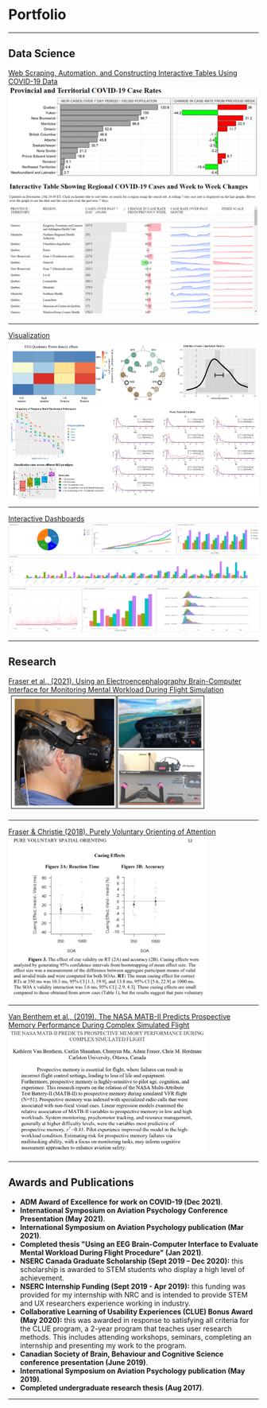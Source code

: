# Portfolio

---

## Data Science 

[Web Scraping, Automation, and Constructing Interactive Tables Using COVID-19 Data](https://adamkfraser.shinyapps.io/covid_table3/)
<img src="images/COVID_project_photo.png?raw=true" style="width:550px;"/>

---
[Visualization]("images/visualization.png")
<img src="images/visualization.png?raw=true" style="width:550px;height:320px;"/>

---
[Interactive Dashboards]("images/dashboard.png")
<img src="images/dashboard.png?raw=true" style="width:550px;"/>

---
## Research

[Fraser et al., (2021). Using an Electroencephalography Brain-Computer Interface for Monitoring Mental Workload 
During Flight Simulation](/pdf/Fraser_ISAP_2021.pdf)
<img src="images/bci.PNG?raw=true" style="width:400px;height:237px;"/>

---
[Fraser & Christie (2018). Purely Voluntary Orienting of Attention](/pdf/Fraser&Christie_APP_SubmittedPDF.pdf )
<img src="images/attention.png?raw=true" style="width:400px;"/>

---
[Van Benthem et al., (2019). The NASA MATB-II Predicts Prospective Memory Performance During Complex Simulated Flight](/pdf/ISAP2019.pdf)
<img src="images/ISAP2019.png?raw=true" style="width:400px;"/>

---
## Awards and Publications
- **ADM Award of Excellence for work on COVID-19 (Dec 2021)**.
- **International Symposium on Aviation Psychology Conference Presentation (May 2021)**.
- **International Symposium on Aviation Psychology publication (Mar 2021)**.
- **Completed thesis "Using an EEG Brain-Computer Interface to Evaluate Mental Workload During Flight Procedure" (Jan 2021)**.
- **NSERC Canada Graduate Scholarship (Sept 2019 – Dec 2020):** this scholarship is awarded to STEM students who display a high level of achievement. 
- **NSERC Internship Funding (Sept 2019 - Apr 2019):** this funding was provided for my internship with NRC and is intended to provide STEM and UX researchers experience working in industry.
- **Collaborative Learning of Usability Experiences (CLUE) Bonus Award (May 2020):** this was awarded in response to satisfying all criteria for the CLUE program, a 2-year program that teaches user research methods. This includes attending workshops, seminars, completing an internship and presenting my work to the program.
- **Canadian Society of Brain, Behaviour and Cognitive Science conference presentation (June 2019)**.
- **International Symposium on Aviation Psychology publication (May 2019)**.                                         
- **Completed undergraduate research thesis (Aug 2017)**.

---

